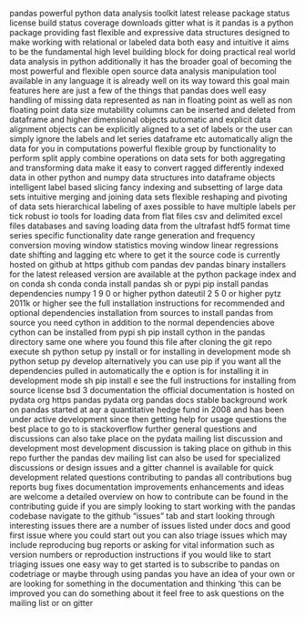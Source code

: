 pandas powerful python data analysis toolkit latest release package status license build status coverage downloads gitter what is it pandas is a python package providing fast flexible and expressive data structures designed to make working with relational or labeled data both easy and intuitive it aims to be the fundamental high level building block for doing practical real world data analysis in python additionally it has the broader goal of becoming the most powerful and flexible open source data analysis manipulation tool available in any language it is already well on its way toward this goal main features here are just a few of the things that pandas does well easy handling of missing data represented as nan in floating point as well as non floating point data size mutability columns can be inserted and deleted from dataframe and higher dimensional objects automatic and explicit data alignment objects can be explicitly aligned to a set of labels or the user can simply ignore the labels and let series dataframe etc automatically align the data for you in computations powerful flexible group by functionality to perform split apply combine operations on data sets for both aggregating and transforming data make it easy to convert ragged differently indexed data in other python and numpy data structures into dataframe objects intelligent label based slicing fancy indexing and subsetting of large data sets intuitive merging and joining data sets flexible reshaping and pivoting of data sets hierarchical labeling of axes possible to have multiple labels per tick robust io tools for loading data from flat files csv and delimited excel files databases and saving loading data from the ultrafast hdf5 format time series specific functionality date range generation and frequency conversion moving window statistics moving window linear regressions date shifting and lagging etc where to get it the source code is currently hosted on github at https github com pandas dev pandas binary installers for the latest released version are available at the python package index and on conda sh conda conda install pandas sh or pypi pip install pandas dependencies numpy 1 9 0 or higher python dateutil 2 5 0 or higher pytz 2011k or higher see the full installation instructions for recommended and optional dependencies installation from sources to install pandas from source you need cython in addition to the normal dependencies above cython can be installed from pypi sh pip install cython in the pandas directory same one where you found this file after cloning the git repo execute sh python setup py install or for installing in development mode sh python setup py develop alternatively you can use pip if you want all the dependencies pulled in automatically the e option is for installing it in development mode sh pip install e see the full instructions for installing from source license bsd 3 documentation the official documentation is hosted on pydata org https pandas pydata org pandas docs stable background work on pandas started at aqr a quantitative hedge fund in 2008 and has been under active development since then getting help for usage questions the best place to go to is stackoverflow further general questions and discussions can also take place on the pydata mailing list discussion and development most development discussion is taking place on github in this repo further the pandas dev mailing list can also be used for specialized discussions or design issues and a gitter channel is available for quick development related questions contributing to pandas all contributions bug reports bug fixes documentation improvements enhancements and ideas are welcome a detailed overview on how to contribute can be found in the contributing guide if you are simply looking to start working with the pandas codebase navigate to the github “issues” tab and start looking through interesting issues there are a number of issues listed under docs and good first issue where you could start out you can also triage issues which may include reproducing bug reports or asking for vital information such as version numbers or reproduction instructions if you would like to start triaging issues one easy way to get started is to subscribe to pandas on codetriage or maybe through using pandas you have an idea of your own or are looking for something in the documentation and thinking ‘this can be improved you can do something about it feel free to ask questions on the mailing list or on gitter